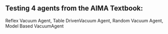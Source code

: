 ## Testing 4 agents from the AIMA Textbook:

Reflex Vacuum Agent,
Table DrivenVacuum Agent,
Random Vacuum Agent,
Model Based VacuumAgent
